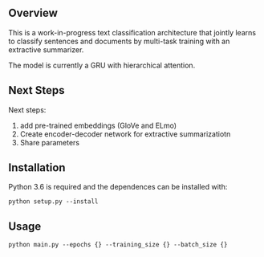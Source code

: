 ## Overview

This is a work-in-progress text classification architecture that jointly learns to classify sentences and documents by multi-task training with an extractive summarizer.

The model is currently a GRU with hierarchical attention. 

## Next Steps
Next steps:
  1) add pre-trained embeddings (GloVe and ELmo)
  2) Create encoder-decoder network for extractive summarizatiotn
  3) Share parameters
  
## Installation  
Python 3.6 is required and the dependences can be installed with:

 ```
 python setup.py --install
 ```
## Usage

```
python main.py --epochs {} --training_size {} --batch_size {}
```

